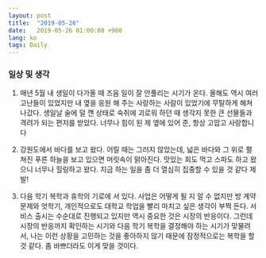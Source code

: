 ```yaml
---
layout: post
title:  "2019-05-26"
date:   2019-05-26 01:00:00 +900
lang: ko
tags: Daily
---
```


### 일상 및 생각 ###
1. 매년 5월 내 생일이 다가올 때 즈음 일이 잘 안풀리는 시기가 온다. 올해도 역시 여러 고난들이 있었지만 내 옆을 응원 해 주는 사랑하는 사람이 있었기에 무탈하게 해쳐 나갔다. 생일날 술에 덜 깬 상태로 숙취에 괴로워 하던 때 생각지 못한 큰 선물들과 격려가 되는 편지를 받았다. 너무나 힘이 된 제 옆에 있어 준, 항상 고맙고 사랑합니다

2. 강원도에서 바다를 보고 왔다. 어릴 때는 그러지 않았는데, 넓은 바다와 그 위로 펼쳐진 푸른 하늘을 보고 있으면 머릿속이 맑아진다. 맛있는 회도 먹고 스파도 하고 왔으니 너무나 힐링하고 왔다. 지금 하는 일을 좀 더 열심히 집중할 수 있을 것 같다 제발!

3. 다음 학기 복학과 휴학의 기로에 서 있다. 사업은 어떻게 될 지 알 수 없지만 방 계약 문제와 엇학기, 개인적으로도 대학교 학업을 빨리 마치고 싶은 생각이 부쩍 든다. 서비스 출시는 수순대로 진행되고 있지만 역시 중요한 것은 시장의 반응이다. 그런데 시장의 반응까지 확인하는 시기와 다음 학기 복학을 결정해야 하는 시기가 맞물려서, 나는 이런 상황을 고민하는 것을 좋아하지 않기 때문에 잠정적으로는 복학을 할 것 같다. 좀 바쁘더라도 이게 맞을 것이다.